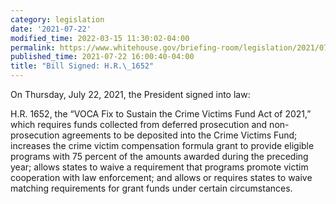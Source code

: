 ```yaml
---
category: legislation
date: '2021-07-22'
modified_time: 2022-03-15 11:30:02-04:00
permalink: https://www.whitehouse.gov/briefing-room/legislation/2021/07/22/bill-signed-h-r-1652/
published_time: 2021-07-22 16:00:40-04:00
title: "Bill Signed: H.R.\_1652"
---
```

 
On Thursday, July 22, 2021, the President signed into law:  
  
H.R. 1652, the “VOCA Fix to Sustain the Crime Victims Fund Act of 2021,”
which requires funds collected from deferred prosecution and
non-prosecution agreements to be deposited into the Crime Victims Fund;
increases the crime victim compensation formula grant to provide
eligible programs with 75 percent of the amounts awarded during the
preceding year; allows states to waive a requirement that programs
promote victim cooperation with law enforcement; and allows or requires
states to waive matching requirements for grant funds under certain
circumstances.
